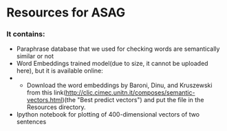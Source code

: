 # Resources for ASAG

### It contains:


* Paraphrase database that we used for checking words are semantically similar or not
* Word Embeddings trained model(due to size, it cannot be uploaded here), but it is available online:
* * Download the word embeddings by Baroni, Dinu, and Kruszewski from this link(http://clic.cimec.unitn.it/composes/semantic-vectors.html)(the "Best predict vectors") and put the file in the Resources directory.
* Ipython notebook for plotting of 400-dimensional vectors of two sentences


